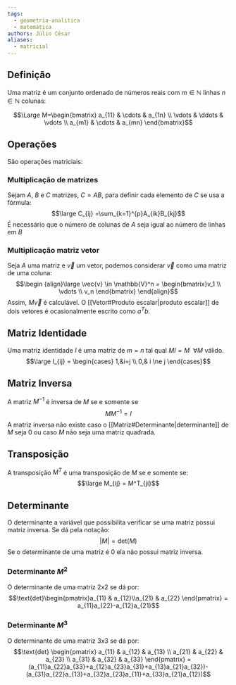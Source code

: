 ```yaml
---
tags:
  - geometria-analitica
  - matemática
authors: Júlio César
aliases:
  - matricial
---
```

## Definição

Uma matriz é um conjunto ordenado de números reais com  $m \in \mathbb{N}$ linhas $n \in \mathbb{N}$ colunas:

$$\Large M=\begin{bmatrix}
a_{11} & \cdots & a_{1n} \\ \vdots & \ddots & \vdots \\ a_{m1} & \cdots & a_{mn}
\end{bmatrix}$$

## Operações

São operações matriciais:
### Multiplicação de matrizes
Sejam $A$, $B$ e $C$ matrizes, $C = AB$, para definir cada elemento de $C$ se usa a fórmula:
$$\large C_{ij} =\sum_{k=1}^{p}A_{ik}B_{kj}$$
 É necessário que o número de colunas de $A$ seja igual ao número de linhas em $B$
### Multiplicação matriz vetor
Seja $A$ uma matriz e $\vec{v}$ um vetor, podemos considerar $\vec{v}$ como uma matriz de uma coluna:
$$\begin {align}\large \vec{v} \in \mathbb{V}^n = \begin{bmatrix}v_1 \\ \vdots \\ v_n \end{bmatrix} \end{align}$$
Assim, $M\vec{v}$ é calculável. O [[Vetor#Produto escalar|produto escalar]] de dois vetores é ocasionalmente escrito como $a^Tb$.
## Matriz Identidade

Uma matriz identidade $I$ é uma matriz de $m = n$ tal qual $MI = M\ \ \forall M$ válido.
$$\large I_{ij} = \begin{cases}
1,&i=j \\ 0,& i \ne j
\end{cases}$$
## Matriz Inversa

A matriz $M^{-1}$ é inversa de $M$ se e somente se
$$M M^{-1} = I$$
A matriz inversa não existe caso o [[Matriz#Determinante|determinante]] de $M$ seja 0 ou caso $M$ não seja uma matriz quadrada.

## Transposição

A transposição $M^T$ é uma transposição de $M$ se e somente se:
$$\large M_{ij} = M^T_{ji}$$
## Determinante

O determinante a variável que possibilita verificar se uma matriz possui matriz inversa. Se dá pela notação:
$$|M| = \text{det}(M)$$
Se o determinante de uma matriz é 0 ela não possui matriz inversa.
### Determinante $M^2$
O determinante de uma matriz 2x2 se dá por:$$\text{det}\begin{pmatrix}a_{11} & a_{12}\\a_{21} & a_{22} \end{pmatrix} = a_{11}a_{22}-a_{12}a_{21}$$
### Determinante $M^3$
O determinante de uma matriz 3x3 se dá por:$$\text{det}
\begin{pmatrix}
a_{11} & a_{12} & a_{13}  \\
a_{21} & a_{22} & a_{23}  \\
a_{31} & a_{32} & a_{33}
\end{pmatrix} = (a_{11}a_{22}a_{33}+a_{12}a_{23}a_{31}+a_{13}a_{21}a_{32})-(a_{31}a_{22}a_{13}+a_{32}a_{23}a_{11}+a_{33}a_{21}a_{12})$$ 
